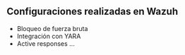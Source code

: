## Configuraciones realizadas en Wazuh

- Bloqueo de fuerza bruta
- Integración con YARA
- Active responses
...